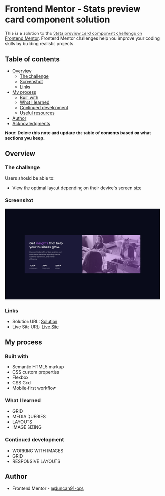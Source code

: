 # Frontend Mentor - Stats preview card component solution

This is a solution to the [Stats preview card component challenge on Frontend Mentor](https://www.frontendmentor.io/challenges/stats-preview-card-component-8JqbgoU62). Frontend Mentor challenges help you improve your coding skills by building realistic projects.

## Table of contents

- [Overview](#overview)
  - [The challenge](#the-challenge)
  - [Screenshot](#screenshot)
  - [Links](#links)
- [My process](#my-process)
  - [Built with](#built-with)
  - [What I learned](#what-i-learned)
  - [Continued development](#continued-development)
  - [Useful resources](#useful-resources)
- [Author](#author)
- [Acknowledgments](#acknowledgments)

**Note: Delete this note and update the table of contents based on what sections you keep.**

## Overview

### The challenge

Users should be able to:

- View the optimal layout depending on their device's screen size

### Screenshot

![My Solution Screenshot](./screenshot.png)

### Links

- Solution URL: [Solution](https://www.frontendmentor.io/solutions/responsive-card-component-using-grid-O0HHwrYwg)
- Live Site URL: [Live Site](https://duncan91-ops.github.io/stats-preview-card-component/)

## My process

### Built with

- Semantic HTML5 markup
- CSS custom properties
- Flexbox
- CSS Grid
- Mobile-first workflow

### What I learned

- GRID
- MEDIA QUERIES
- LAYOUTS
- IMAGE SIZING

### Continued development

- WORKING WITH IMAGES
- GRID
- RESPONSIVE LAYOUTS

## Author

- Frontend Mentor - [@duncan91-ops](https://www.frontendmentor.io/profile/duncan91-ops)

